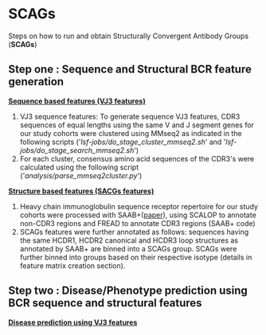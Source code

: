 # SCAGs
Steps on how to run and obtain Structurally Convergent Antibody Groups (**SCAGs**)

## Step one : Sequence and Structural BCR feature generation
<ins> **Sequence based features (VJ3 features)**</ins>
1. VJ3 sequence features: To generate sequence VJ3 features, CDR3 sequences of equal lengths using the same V and J segment genes for our study cohorts were clustered using MMseq2 as indicated in the following scripts ('_lsf-jobs/do_stage_cluster_mmseq2.sh_' and '_lsf-jobs/do_stage_search_mmseq2.sh_')
2. For each cluster, consensus amino acid sequences of the CDR3's were calculated using the following script ('_analysis/parse_mmseq2cluster.py_')
   
<ins> **Structure based features (SACGs features)**</ins>
1. Heavy chain immunoglobulin sequence receptor repertoire for our study cohorts were processed with SAAB+([paper](https://pubmed.ncbi.nlm.nih.gov/20034110/)), using SCALOP to annotate non-CDR3 regions and FREAD to annotate CDR3 regions (SAAB+ code)
2. SCAGs features were further annotated as follows: sequences having the same HCDR1, HCDR2 canonical and HCDR3 loop structures as annotated by SAAB+ are binned into a SCAGs group. SCAGs were further binned into groups based on their respective isotype (details in feature matrix creation section).

## Step two : Disease/Phenotype prediction using BCR sequence and structural features
<ins> **Disease prediction using VJ3 features**</ins>
